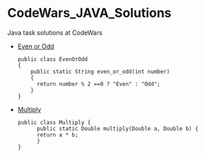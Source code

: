 # CodeWars_JAVA_Solutions
Java task solutions at CodeWars

- [Even or Odd](https://www.codewars.com/kata/53da3dbb4a5168369a0000fe)

      public class EvenOrOdd 
      {
          public static String even_or_odd(int number) 
          {
            return number % 2 ==0 ? "Even" : "Odd";      
          }
      }
      
- [Multiply](https://www.codewars.com/kata/50654ddff44f800200000004/java)        
      
      public class Multiply {
            public static Double multiply(Double a, Double b) {
            return a * b;
            }
      }
    
    
